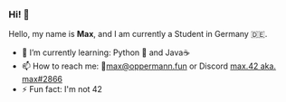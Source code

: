 ### Hi! 👋

Hello, my name is **Max**, and I am currently a Student in Germany 🇩🇪.

- 🌱 I’m currently learning: Python 🐍 and Java☕
- 📫 How to reach me: 📧[max@oppermann.fun](mailto:max@oppermann.fun) or Discord [max.42 aka. max#2866](https://discordapp.com/users/293787249915723777)
- ⚡ Fun fact: I'm not 42
